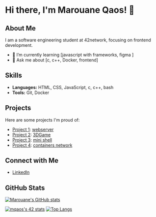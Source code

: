 # Hi there, I'm Marouane Qaos! 👋

## About Me

I am a software engineering student at 42network, focusing on frontend development.

- 🌱 I’m currently learning [javascript with frameworks, figma ]
- 💬 Ask me about [c, c++, Docker, frontend]

## Skills

- **Languages:** HTML, CSS, JavaScript, c, c++, bash
- **Tools:** Git, Docker

## Projects

Here are some projects I'm proud of:

- [Project 1](link-to-project-1): [webserver](https://github.com/MarOne16/webServer)
- [Project 2](link-to-project-2): [3DGame](https://github.com/Mohamed-Bousoufi/CUB3D)
- [Project 3](link-to-project-3): [mini shell](https://github.com/MarOne16/minishell)
- [Project 4](link-to-project-4): [containers network](https://github.com/MarOne16/7elma)

## Connect with Me

- [LinkedIn]([your-linkedin-profile](https://www.linkedin.com/in/marouane-qaos-443a2121a/))

## GitHub Stats

[![Marouane's GitHub stats](https://github-readme-stats.vercel.app/api?username=marone16&show_icons=true&theme=radical)](https://github.com/marone16)



[![mqaos's 42 stats](https://badge.mediaplus.ma/binary/mqaos)](https://github.com/oakoudad/badge42) [![Top Langs](https://github-readme-stats.vercel.app/api/top-langs/?username=MarOne16)]()
